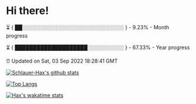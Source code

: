 # Hi there!

⏳ { ██░░░░░░░░░░░░░░░░░░░░░░░░░░░░ } - 9.23% - Month progress

⏳ { ████████████████████░░░░░░░░░░ } - 67.33% - Year progress

⏰ Updated on Sat, 03 Sep 2022 18:28:41 GMT


[![Schlauer-Hax's github stats](https://github-readme-stats.vercel.app/api?username=Schlauer-Hax&show_icons=true&theme=dark&count_private=true)](https://github.com/Schlauer-Hax)


[![Top Langs](https://github-readme-stats.vercel.app/api/top-langs/?username=Schlauer-Hax&layout=compact&theme=dark)](https://github.com/Schlauer-Hax?tab=repositories)


[![Hax's wakatime stats](https://github-readme-stats.vercel.app/api/wakatime?username=Hax&theme=dark)](https://wakatime.com/@Hax)

